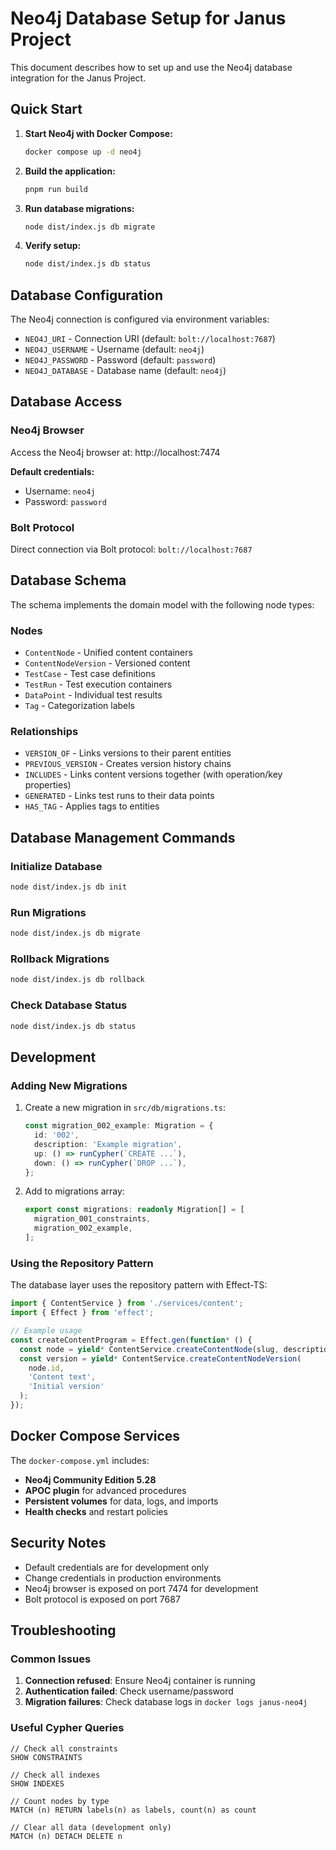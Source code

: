 # Neo4j Database Setup for Janus Project

This document describes how to set up and use the Neo4j database integration for the Janus Project.

## Quick Start

1. **Start Neo4j with Docker Compose:**

   ```bash
   docker compose up -d neo4j
   ```

2. **Build the application:**

   ```bash
   pnpm run build
   ```

3. **Run database migrations:**

   ```bash
   node dist/index.js db migrate
   ```

4. **Verify setup:**
   ```bash
   node dist/index.js db status
   ```

## Database Configuration

The Neo4j connection is configured via environment variables:

- `NEO4J_URI` - Connection URI (default: `bolt://localhost:7687`)
- `NEO4J_USERNAME` - Username (default: `neo4j`)
- `NEO4J_PASSWORD` - Password (default: `password`)
- `NEO4J_DATABASE` - Database name (default: `neo4j`)

## Database Access

### Neo4j Browser

Access the Neo4j browser at: http://localhost:7474

**Default credentials:**

- Username: `neo4j`
- Password: `password`

### Bolt Protocol

Direct connection via Bolt protocol: `bolt://localhost:7687`

## Database Schema

The schema implements the domain model with the following node types:

### Nodes

- `ContentNode` - Unified content containers
- `ContentNodeVersion` - Versioned content
- `TestCase` - Test case definitions
- `TestRun` - Test execution containers
- `DataPoint` - Individual test results
- `Tag` - Categorization labels

### Relationships

- `VERSION_OF` - Links versions to their parent entities
- `PREVIOUS_VERSION` - Creates version history chains
- `INCLUDES` - Links content versions together (with operation/key properties)
- `GENERATED` - Links test runs to their data points
- `HAS_TAG` - Applies tags to entities

## Database Management Commands

### Initialize Database

```bash
node dist/index.js db init
```

### Run Migrations

```bash
node dist/index.js db migrate
```

### Rollback Migrations

```bash
node dist/index.js db rollback
```

### Check Database Status

```bash
node dist/index.js db status
```

## Development

### Adding New Migrations

1. Create a new migration in `src/db/migrations.ts`:

   ```typescript
   const migration_002_example: Migration = {
     id: '002',
     description: 'Example migration',
     up: () => runCypher(`CREATE ...`),
     down: () => runCypher(`DROP ...`),
   };
   ```

2. Add to migrations array:
   ```typescript
   export const migrations: readonly Migration[] = [
     migration_001_constraints,
     migration_002_example,
   ];
   ```

### Using the Repository Pattern

The database layer uses the repository pattern with Effect-TS:

```typescript
import { ContentService } from './services/content';
import { Effect } from 'effect';

// Example usage
const createContentProgram = Effect.gen(function* () {
  const node = yield* ContentService.createContentNode(slug, description);
  const version = yield* ContentService.createContentNodeVersion(
    node.id, 
    'Content text',
    'Initial version'
  );
});
```

## Docker Compose Services

The `docker-compose.yml` includes:

- **Neo4j Community Edition 5.28**
- **APOC plugin** for advanced procedures
- **Persistent volumes** for data, logs, and imports
- **Health checks** and restart policies

## Security Notes

- Default credentials are for development only
- Change credentials in production environments
- Neo4j browser is exposed on port 7474 for development
- Bolt protocol is exposed on port 7687

## Troubleshooting

### Common Issues

1. **Connection refused**: Ensure Neo4j container is running
2. **Authentication failed**: Check username/password
3. **Migration failures**: Check database logs in `docker logs janus-neo4j`

### Useful Cypher Queries

```cypher
// Check all constraints
SHOW CONSTRAINTS

// Check all indexes
SHOW INDEXES

// Count nodes by type
MATCH (n) RETURN labels(n) as labels, count(n) as count

// Clear all data (development only)
MATCH (n) DETACH DELETE n
```
